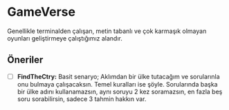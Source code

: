 # GameVerse
Genellikle terminalden çalışan, metin tabanlı ve çok karmaşık olmayan oyunları geliştirmeye çalıştığımız alandır.

## Öneriler

- [ ] __FindTheCtry:__ Basit senaryo; Aklımdan bir ülke tutacağım ve sorularınla onu bulmaya çalışacaksın. Temel kuralları ise şöyle. Sorularında başka bir ülke adını kullanamazsın, aynı soruyu 2 kez soramazsın, en fazla beş soru sorabilirsin, sadece 3 tahmin hakkın var.
